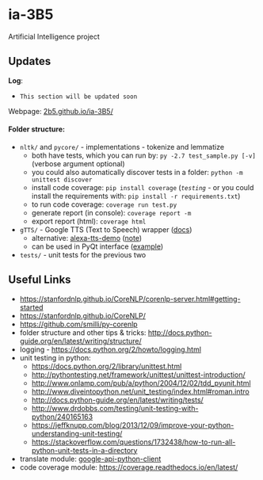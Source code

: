 # ia-3B5
Artificial Intelligence project

## Updates

**Log**:
+ `This section will be updated soon`

Webpage: [2b5.github.io/ia-3B5/](https://2b5.github.io/ia-3B5/)

#### Folder structure:
+ `nltk/` and `pycore/` - implementations - tokenize and lemmatize
  + both have tests, which you can run by: `py -2.7 test_sample.py [-v]` (verbose argument optional)
  + you could also automatically discover tests in a folder: `python -m unittest discover`
  + install code coverage: `pip install coverage` (*`testing`* - or you could install the requirements with: `pip install -r requirements.txt`)
  + to run code coverage: `coverage run test.py`
  + generate report (in console): `coverage report -m`
  + export report (html): `coverage html`
+ `gTTS/` - Google TTS (Text to Speech) wrapper ([docs](https://github.com/pndurette/gTTS))
  + alternative: [alexa-tts-demo](https://github.com/ewenchou/alexa-tts-demo) ([note](https://www.quora.com/Who-is-the-text-to-speech-TTS-vendor-of-Amazon-Echo))
  + can be used in PyQt interface ([example](https://wiki.python.org/moin/PyQt/Playing%20a%20sound%20with%20QtMultimedia))
+ `tests/` - unit tests for the previous two


## Useful Links
+ https://stanfordnlp.github.io/CoreNLP/corenlp-server.html#getting-started  
+ https://stanfordnlp.github.io/CoreNLP/  
+ https://github.com/smilli/py-corenlp  
+ folder structure and other tips & tricks: http://docs.python-guide.org/en/latest/writing/structure/
+ logging - https://docs.python.org/2/howto/logging.html
+ unit testing in python:
  + https://docs.python.org/2/library/unittest.html
  + http://pythontesting.net/framework/unittest/unittest-introduction/
  + http://www.onlamp.com/pub/a/python/2004/12/02/tdd_pyunit.html
  + http://www.diveintopython.net/unit_testing/index.html#roman.intro
  + http://docs.python-guide.org/en/latest/writing/tests/
  + http://www.drdobbs.com/testing/unit-testing-with-python/240165163
  + https://jeffknupp.com/blog/2013/12/09/improve-your-python-understanding-unit-testing/
  + https://stackoverflow.com/questions/1732438/how-to-run-all-python-unit-tests-in-a-directory
+ translate module: [google-api-python-client](https://developers.google.com/api-client-library/python/apis/translate/v2)
+ code coverage module: https://coverage.readthedocs.io/en/latest/
